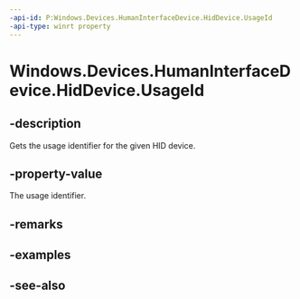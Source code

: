 ```yaml
---
-api-id: P:Windows.Devices.HumanInterfaceDevice.HidDevice.UsageId
-api-type: winrt property
---
```


<!-- Property syntax
public ushort UsageId { get; }
-->

# Windows.Devices.HumanInterfaceDevice.HidDevice.UsageId

## -description
Gets the usage identifier for the given HID device.

## -property-value
The usage identifier.

## -remarks

## -examples

## -see-also
